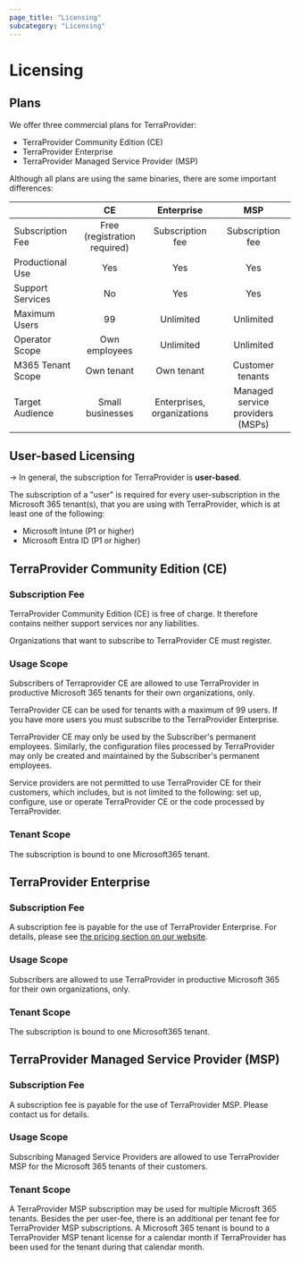 ```yaml
---
page_title: "Licensing"
subcategory: "Licensing"
---
```


# Licensing

## Plans

We offer three commercial plans for TerraProvider:

* TerraProvider Community Edition (CE)
* TerraProvider Enterprise
* TerraProvider Managed Service Provider (MSP)

Although all plans are using the same binaries, there are some important differences:

|                   |              CE              |         Enterprise         |                MSP               |
| ----------------- | :--------------------------: | :------------------------: | :------------------------------: |
| Subscription Fee  | Free (registration required) |      Subscription fee      |         Subscription fee         |
| Productional Use  |              Yes             |             Yes            |                Yes               |
| Support Services  |              No              |             Yes            |                Yes               |
| Maximum Users     |              99              |          Unlimited         |             Unlimited            |
| Operator Scope    |         Own employees        |          Unlimited         |             Unlimited            |
| M365 Tenant Scope |          Own tenant          |         Own tenant         |         Customer tenants         |
| Target Audience   |       Small businesses       | Enterprises, organizations | Managed service providers (MSPs) |

## User-based Licensing

-> In general, the subscription for TerraProvider is **user-based**.

The subscription of a "user" is required for every user-subscription in the Microsoft 365 tenant(s), that you are using with TerraProvider, which is at least one of the following:

* Microsoft Intune (P1 or higher)&#x20;
* Microsoft Entra ID (P1 or higher)

## TerraProvider Community Edition (CE)

### Subscription Fee

TerraProvider Community Edition (CE) is free of charge. It therefore contains neither support services nor any liabilities.

Organizations that want to subscribe to TerraProvider CE must register.

### Usage Scope

Subscribers of Terraprovider CE are allowed to use TerraProvider in productive Microsoft 365 tenants for their own organizations, only.

TerraProvider CE can be used for tenants with a maximum of 99 users. If you have more users you must subscribe to the TerraProvider Enterprise.

TerraProvider CE may only be used by the Subscriber's permanent employees. Similarly, the configuration files processed by TerraProvider may only be created and maintained by the Subscriber's permanent employees.

Service providers are not permitted to use TerraProvider CE for their customers, which includes, but is not limited to the following: set up, configure, use or operate TerraProvider CE or the code processed by TerraProvider.

### Tenant Scope

The subscription is bound to one Microsoft365 tenant.

## TerraProvider Enterprise

### Subscription Fee

A subscription fee is payable for the use of TerraProvider Enterprise. For details, please see [the pricing section on our website](https://www.terraprovider.com/pricing/).

### Usage Scope

Subscribers are allowed to use TerraProvider in productive Microsoft 365 for their own organizations, only.

### Tenant Scope

The subscription is bound to one Microsoft365 tenant.

## TerraProvider Managed Service Provider (MSP)

### Subscription Fee

A subscription fee is payable for the use of TerraProvider MSP. Please contact us for details.

### Usage Scope

Subscribing Managed Service Providers are allowed to use TerraProvider MSP for the Microsoft 365 tenants of their customers.&#x20;

### Tenant Scope

A TerraProvider MSP subscription may be used for multiple Microsft 365 tenants. Besides the per user-fee, there is an additional per tenant fee for TerraProvider MSP subscriptions. A Microsoft 365 tenant is bound to a TerraProvider MSP tenant license for a calendar month if TerraProvider has been used for the tenant during that calendar month.
